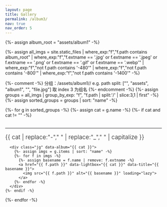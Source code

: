 ```yaml
---
layout: page
title: Gallery
permalink: /album3/
nav: true
nav_order: 5
---
```


<style>
  /* 兜底：即便 JS 未加载，也保证缩略图不巨大 */
  .jg a img {
    max-height: 180px;
    width: auto;
    height: auto;
    object-fit: cover;
    border-radius: 6px;
    display: inline-block;
    vertical-align: middle;
  }
  .jg { margin-bottom: 22px; }

  /* 分隔符样式（整行） */
  .section-sep {
    border: none;
    border-top: 1px solid #e5e7eb; /* Tailwind slate-200 风格 */
    margin: 2rem 0 1rem 0;
    width: 100%;
  }

  /* 分区标题样式 */
  .album-heading {
    margin: 0 0 0.75rem 0;
    font-size: 1.2rem;
    font-weight: 300;
  }

  /* 让 Justified Gallery 的 caption 永久可见（而非仅悬停时） */
  .justified-gallery > a .caption {
    opacity: 1 !important;
    background: rgba(0,0,0,0.2);
    padding: 3px 6px;
    font-size: 2rem;
  }
</style>

<div id="album-page">
  {%- assign album_root = "assets/album1" -%}

{%- assign all_imgs = site.static_files
    | where_exp:"f","f.path contains album_root"
    | where_exp:"f","f.extname == '.jpg' or f.extname == '.jpeg' or f.extname == '.png' or f.extname == '.gif' or f.extname == '.webp'"
    | where_exp:"f","not f.path contains '-480'"
    | where_exp:"f","not f.path contains '-800'"
    | where_exp:"f","not f.path contains '-1400'"
-%}

{%- comment -%}
分组：/assets/album1/<cat>/<file>
e.g. path split: ["", "assets", "album1", "<cat>", "file.jpg"]
取 index 3 为组名
{%- endcomment -%}
{%- assign groups = all_imgs | group_by_exp: "f", "f.path | split:'/' | slice:3,1 | first" -%}
{%- assign sorted_groups = groups | sort: "name" -%}

{%- for g in sorted_groups -%}
{%- assign cat = g.name -%}
{%- if cat and cat != "" -%}

<hr class="section-sep">
<h2 class="album-heading">
{{ cat | replace:"-"," " | replace:"_"," " | capitalize }}
</h2>

      <div class="jg" data-album="{{ cat }}">
        {%- assign imgs = g.items | sort: "name" -%}
        {%- for f in imgs -%}
          {%- assign basename = f.name | remove: f.extname -%}
          <a href="{{ f.path }}" data-lightbox="{{ cat }}" data-title="{{ basename }}">
            <img src="{{ f.path }}" alt="{{ basename }}" loading="lazy">
          </a>
        {%- endfor -%}
      </div>
    {%- endif -%}

{%- endfor -%}

</div>

<!-- 样式 -->
<link rel="stylesheet" href="https://cdnjs.cloudflare.com/ajax/libs/justifiedGallery/3.8.1/css/justifiedGallery.min.css">
<link rel="stylesheet" href="https://cdnjs.cloudflare.com/ajax/libs/lightbox2/2.11.3/css/lightbox.min.css">

<!-- 脚本：先 jQuery，再 Justified Gallery，再 Lightbox2 -->
<script src="https://code.jquery.com/jquery-3.6.0.min.js"></script>
<script src="https://cdnjs.cloudflare.com/ajax/libs/justifiedGallery/3.8.1/js/jquery.justifiedGallery.min.js"></script>
<script src="https://cdnjs.cloudflare.com/ajax/libs/lightbox2/2.11.3/js/lightbox.min.js"></script>

<script>
  (function initAlbum3(){
    function run() {
      if (!window.jQuery || !jQuery.fn.justifiedGallery) return;

      // 初始化每个分区的 Justified Gallery
      jQuery('.jg').each(function(){
        jQuery(this).justifiedGallery({
          rowHeight: 160,       // 缩略图行高（可改 140~200）
          maxRowHeight: 200,
          margins: 6,
          captions: true,       // 读取 <img alt> 作为标题
          lastRow: 'nojustify'
        });
      });

      // Lightbox2 配置：显示去后缀的文件名；允许点击大图关闭
      if (window.lightbox) {
        lightbox.option({
          wrapAround: true,
          showImageNumberLabel: false,
          fadeDuration: 150,
          resizeDuration: 150,
          disableScrolling: false
        });

        // 点击大图本体也可关闭
        document.addEventListener('click', function(e) {
          if (e.target && e.target.classList && e.target.classList.contains('lb-image')) {
            var overlay = document.querySelector('.lightboxOverlay');
            if (overlay) overlay.click();
          }
        });
      }
    }

    if (document.readyState === 'loading') {
      document.addEventListener('DOMContentLoaded', run);
    } else {
      run();
    }
  })();
</script>
